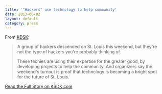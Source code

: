 ```yaml
---
title: '"Hackers" use technology to help community'
date: 2013-06-02
layout: default
category: press
---
```

From [KDSK](http://www.ksdk.com):

> A group of hackers descended on St. Louis this weekend, but they're not the
> type of hackers you're probably thinking of.
>
> These techies are using their expertise for the greater good, by developing
> projects to help the community.  And organizers say the weekend's turnout is
> proof that technology is becoming a bright spot for the future of St. Louis.

[Read the Full Story on KSDK.com](http://www.ksdk.com/news/article/383394/3/Hackers-use-technology-to-help-community)
